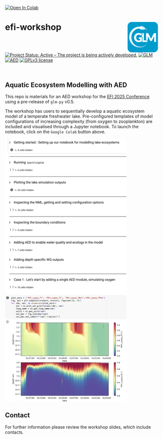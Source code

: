 <a target="_blank" href="https://colab.research.google.com/github/AquaticEcoDynamics/efi-workshop/blob/main/efi-workshop.ipynb">
  <img src="https://colab.research.google.com/assets/colab-badge.svg" alt="Open In Colab"/>
</a>

# efi-workshop <img src="https://raw.githubusercontent.com/AquaticEcoDynamics/efi-workshop/main/media/glmpy_logo.png" align="right" height="100" />

[![Project Status: Active – The project is being actively developed.](https://www.repostatus.org/badges/latest/active.svg)](https://www.repostatus.org/#active)
[![GLM](https://img.shields.io/badge/GLM-3.3.3-yellow)](https://github.com/AquaticEcoDynamics/glm-aed)
[![AED](https://img.shields.io/badge/AED-2.4.3-orange)](https://aquatic.science.uwa.edu.au/research/models/AED/quickstart.html)
[![GPLv3 license](https://img.shields.io/badge/License-GPLv3-blue.svg)](http://perso.crans.org/besson/LICENSE.html)

<br>

## Aquatic Ecosystem Modelling with AED 

This repo is materials for an AED workshop for the [EFI 2025 Conference](https://ecoforecast.org/efi-2025-conference/) using a pre-release of `glm-py` v0.5. 

The workshop has users to sequentially develop a aquatic ecosystem model of a temperate freshwater lake. Pre-configured templates of model configurations of increasing complexity (from oxygen to zooplankton) are included and visualised through a Jupyter notebook. To launch the notebook, click on the `Google Colab` button above.

<img src="media/glmpy_image1.png" width="400" />
<img src="media/glmpy_image2.png" width="400" />

## Contact

For further information please review the workshop slides, which include contacts.
